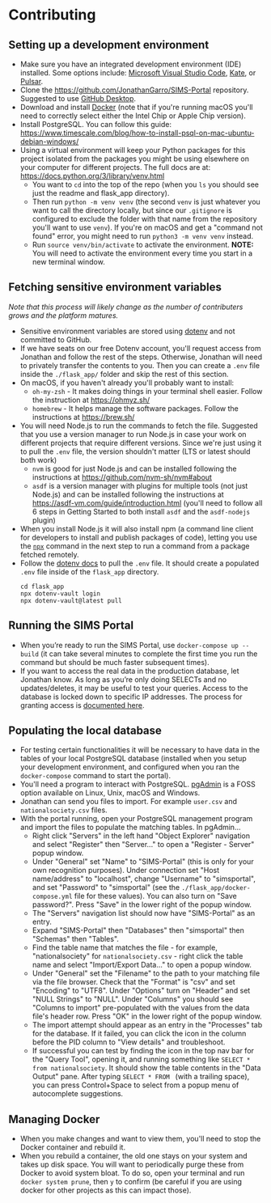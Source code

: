 # Contributing

## Setting up a development environment

- Make sure you have an integrated development environment (IDE) installed. Some options include: [Microsoft Visual Studio Code](https://code.visualstudio.com/?wt.mc_id=DX_841432), [Kate](https://kate-editor.org/), or [Pulsar](https://pulsar-edit.dev/).
- Clone the https://github.com/JonathanGarro/SIMS-Portal repository. Suggested to use [GitHub Desktop](https://desktop.github.com/).
- Download and install [Docker](https://www.docker.com/) (note that if you're running macOS you'll need to correctly select either the Intel Chip or Apple Chip version).
- Install PostgreSQL. You can follow this guide: https://www.timescale.com/blog/how-to-install-psql-on-mac-ubuntu-debian-windows/
- Using a virtual environment will keep your Python packages for this project isolated from the packages you might be using elsewhere on your computer for different projects. The full docs are at: https://docs.python.org/3/library/venv.html
	- You want to `cd` into the top of the repo (when you `ls` you should see just the readme and flask_app directory).
	- Then run `python -m venv venv` (the second `venv` is just whatever you want to call the directory locally, but since our `.gitignore` is configured to exclude the folder with that name from the repository you'll want to use `venv`). If you're on macOS and get a "command not found" error, you might need to run `python3 -m venv venv` instead.
	- Run `source venv/bin/activate` to activate the environment. **NOTE:** You will need to activate the environment every time you start in a new terminal window.

## Fetching sensitive environment variables

_Note that this process will likely change as the number of contributers grows and the platform matures._

- Sensitive environment variables are stored using [dotenv](https://www.dotenv.org/) and not committed to GitHub.
- If we have seats on our free Dotenv account, you'll request access from Jonathan and follow the rest of the steps. Otherwise, Jonathan will need to privately transfer the contents to you. Then you can create a `.env` file inside the `./flask_app/` folder and skip the rest of this section.
- On macOS, if you haven't already you'll probably want to install:
	- `oh-my-zsh` - It makes doing things in your terminal shell easier. Follow the instruction at https://ohmyz.sh/
	- `homebrew` - It helps manage the software packages. Follow the instructions at https://brew.sh/ 
- You will need Node.js to run the commands to fetch the file. Suggested that you use a version manager to run Node.js in case your work on different projects that require different versions. Since we're just using it to pull the `.env` file, the version shouldn't matter (LTS or latest should both work)
	- `nvm` is good for just Node.js and can be installed following the instructions at https://github.com/nvm-sh/nvm#about
	- `asdf` is a version manager with plugins for multiple tools (not just Node.js) and can be installed following the instructions at https://asdf-vm.com/guide/introduction.html (you'll need to follow all 6 steps in Getting Started to both install `asdf` and the `asdf-nodejs` plugin)
- When you install Node.js it will also install npm (a command line client for developers to install and publish packages of code), letting you use the [`npx`](https://docs.npmjs.com/cli/v9/commands/npx) command in the next step to run a command from a package fetched remotely. 
- Follow the [dotenv docs](https://www.dotenv.org/docs/dotenv-vault/pull.html) to pull the `.env` file. It should create a populated `.env` file inside of the `flask_app` directory.
	```
	cd flask_app
	npx dotenv-vault login
	npx dotenv-vault@latest pull
	```

## Running the SIMS Portal

- When you’re ready to run the SIMS Portal, use `docker-compose up --build` (it can take several minutes to complete the first time you run the command but should be much faster subsequent times).
- If you want to access the real data in the production database, let Jonathan know. As long as you’re only doing SELECTs and no updates/deletes, it may be useful to test your queries. Access to the database is locked down to specific IP addresses. The process for granting access is [documented here](https://learn-sims.org/docs/sims-portal-documentation/administrator-backend-controls-461/#direct-database-access).

## Populating the local database

- For testing certain functionalities it will be necessary to have data in the tables of your local PostgreSQL database (installed when you setup your development environment, and configured when you ran the `docker-compose` command to start the portal).
- You'll need a program to interact with PostgreSQL. [pgAdmin](https://www.pgadmin.org/) is a FOSS option available on Linux, Unix, macOS and Windows.
- Jonathan can send you files to import. For example `user.csv` and `nationalsociety.csv` files.
- With the portal running, open your PostgreSQL management program and import the files to populate the matching tables. In pgAdmin...
 	- Right click "Servers" in the left hand "Object Explorer" navigation and select "Register" then "Server..." to open a "Register - Server" popup window.
	- Under "General" set "Name" to "SIMS-Portal" (this is only for your own recognition purposes). Under connection set "Host name/address" to "localhost", change "Username" to "simsportal", and set "Password" to "simsportal" (see the `./flask_app/docker-compose.yml` file for these values). You can also turn on "Save password?". Press "Save" in the lower right of the popup window.
	- The "Servers" navigation list should now have "SIMS-Portal" as an entry.
	- Expand "SIMS-Portal" then "Databases" then "simsportal" then "Schemas" then "Tables". 
	- Find the table name that matches the file - for example, "nationalsociety" for `nationalsociety.csv` - right click the table name and select "Import/Export Data..." to open a popup window.
	- Under "General" set the "Filename" to the path to your matching file via the file browser. Check that the "Format" is "csv" and set "Encoding" to "UTF8". Under "Options" turn on "Header" and set "NULL Strings" to "NULL". Under "Columns" you should see "Columns to import" pre-populated with the values from the data file's header row. Press "OK" in the lower right of the popup window.
	- The import attempt should appear as an entry in the "Processes" tab for the database. If it failed, you can click the icon in the column before the PID column to "View details" and troubleshoot.
	- If successful you can test by finding the icon in the top nav bar for the "Query Tool", opening it, and running something like `SELECT * from nationalsociety`. It should show the table contents in the "Data Output" pane. After typing `SELECT * FROM ` (with a trailing space), you can press Control+Space to select from a popup menu of autocomplete suggestions.

## Managing Docker

- When you make changes and want to view them, you'll need to stop the Docker container and rebuild it. 
- When you rebuild a container, the old one stays on your system and takes up disk space. You will want to periodically purge these from Docker to avoid system bloat. To do so, open your terminal and run `docker system prune`, then `y` to confirm (be careful if you are using docker for other projects as this can impact those).
